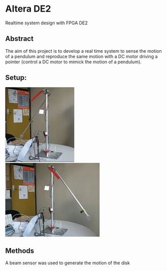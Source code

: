 # Altera DE2
Realtime system design with FPGA DE2

## Abstract

The aim of this project is to develop a real time system to sense the motion of a pendulum and reproduce
the same motion with a DC motor driving a pointer (control a DC motor to mimick the motion of a pendulum). 

## Setup:

<img src="./Picture1.PNG">  <img src="./Capture2.JPG">

## Methods

A beam sensor was used to generate the motion of the disk 
